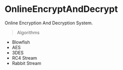 # OnlineEncryptAndDecrypt
Online Encryption  And Decryption System. 

> Algorithms

- Blowfish
- AES
- 3DES
- RC4 Stream
- Rabbit Stream
